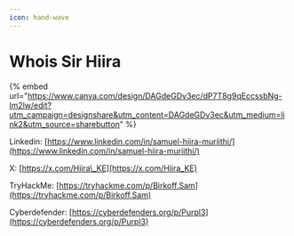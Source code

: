 ```yaml
---
icon: hand-wave
---
```


# Whois Sir Hiira

{% embed url="https://www.canva.com/design/DAGdeGDv3ec/dP7T8g9qEccssbNg-lm2lw/edit?utm_campaign=designshare&utm_content=DAGdeGDv3ec&utm_medium=link2&utm_source=sharebutton" %}

Linkedin: [https://www.linkedin.com/in/samuel-hiira-muriithi/](https://www.linkedin.com/in/samuel-hiira-muriithi/)

X: [https://x.com/Hiira\_KE](https://x.com/Hiira_KE)

TryHackMe: [https://tryhackme.com/p/Birkoff.Sam](https://tryhackme.com/p/Birkoff.Sam)

Cyberdefender: [https://cyberdefenders.org/p/Purpl3](https://cyberdefenders.org/p/Purpl3)
